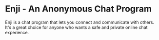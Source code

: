 # Enji - An Anonymous Chat Program

Enji is a chat program that lets you connect and communicate with others.
It's a great choice for anyone who wants a safe and private online chat experience.

